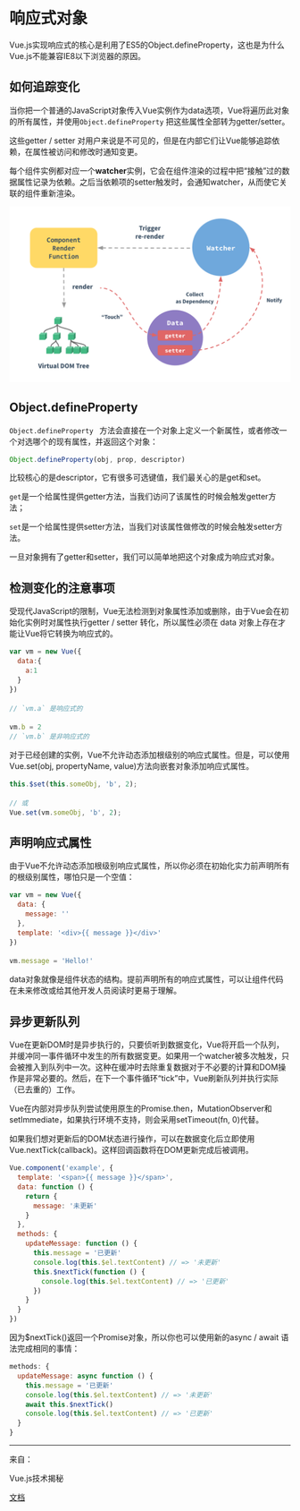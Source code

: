 # 响应式对象

Vue.js实现响应式的核心是利用了ES5的Object.defineProperty，这也是为什么Vue.js不能兼容IE8以下浏览器的原因。

## 如何追踪变化

当你把一个普通的JavaScript对象传入Vue实例作为data选项，Vue将遍历此对象的所有属性，并使用```Object.defineProperty``` 把这些属性全部转为getter/setter。

这些getter / setter 对用户来说是不可见的，但是在内部它们让Vue能够追踪依赖，在属性被访问和修改时通知变更。

每个组件实例都对应一个**watcher**实例，它会在组件渲染的过程中把“接触”过的数据属性记录为依赖。之后当依赖项的setter触发时，会通知watcher，从而使它关联的组件重新渲染。

![](data.png)

## Object.defineProperty

```Object.defineProperty ``` 方法会直接在一个对象上定义一个新属性，或者修改一个对选哪个的现有属性，并返回这个对象：

```js
Object.defineProperty(obj, prop, descriptor)
```

比较核心的是descriptor，它有很多可选键值，我们最关心的是get和set。

```get```是一个给属性提供getter方法，当我们访问了该属性的时候会触发getter方法；

```set```是一个给属性提供setter方法，当我们对该属性做修改的时候会触发setter方法。

一旦对象拥有了getter和setter，我们可以简单地把这个对象成为响应式对象。

## 检测变化的注意事项

受现代JavaScript的限制，Vue无法检测到对象属性添加或删除，由于Vue会在初始化实例时对属性执行getter / setter 转化，所以属性必须在 data 对象上存在才能让Vue将它转换为响应式的。

```js
var vm = new Vue({
  data:{
    a:1
  }
})

// `vm.a` 是响应式的

vm.b = 2
// `vm.b` 是非响应式的
```

对于已经创建的实例，Vue不允许动态添加根级别的响应式属性。但是，可以使用Vue.set(obj, propertyName, value)方法向嵌套对象添加响应式属性。

```js
this.$set(this.someObj, 'b', 2);

// 或
Vue.set(vm.someObj, 'b', 2);
```

## 声明响应式属性

由于Vue不允许动态添加根级别响应式属性，所以你必须在初始化实力前声明所有的根级别属性，哪怕只是一个空值：

```js
var vm = new Vue({
  data: {
  	message: ''
  },
  template: '<div>{{ message }}</div>'
})

vm.message = 'Hello!'
```

data对象就像是组件状态的结构。提前声明所有的响应式属性，可以让组件代码在未来修改或给其他开发人员阅读时更易于理解。

## 异步更新队列

Vue在更新DOM时是异步执行的，只要侦听到数据变化，Vue将开启一个队列，并缓冲同一事件循环中发生的所有数据变更。如果用一个watcher被多次触发，只会被推入到队列中一次。这种在缓冲时去除重复数据对于不必要的计算和DOM操作是非常必要的。然后，在下一个事件循环“tick”中，Vue刷新队列并执行实际（已去重的）工作。

Vue在内部对异步队列尝试使用原生的Promise.then，MutationObserver和setImmediate，如果执行环境不支持，则会采用setTimeout(fn, 0)代替。

如果我们想对更新后的DOM状态进行操作，可以在数据变化后立即使用Vue.nextTick(callback)。这样回调函数将在DOM更新完成后被调用。

```js
Vue.component('example', {
  template: '<span>{{ message }}</span>',
  data: function () {
    return {
      message: '未更新'
    }
  },
  methods: {
    updateMessage: function () {
      this.message = '已更新'
      console.log(this.$el.textContent) // => '未更新'
      this.$nextTick(function () {
        console.log(this.$el.textContent) // => '已更新'
      })
    }
  }
})
```

因为$nextTick()返回一个Promise对象，所以你也可以使用新的async / await 语法完成相同的事情：

```js
methods: {
  updateMessage: async function () {
    this.message = '已更新'
    console.log(this.$el.textContent) // => '未更新'
    await this.$nextTick()
    console.log(this.$el.textContent) // => '已更新'
  }
}
```

---

来自：

Vue.js技术揭秘

[文档](https://cn.vuejs.org/v2/guide/reactivity.html)



